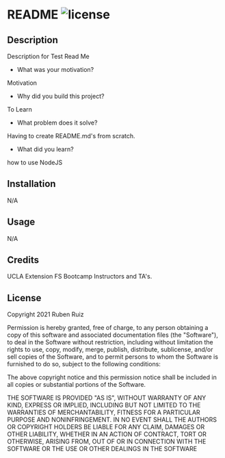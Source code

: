 
# README ![license](https://img.shields.io/badge/license-MIT-green)

## Description

Description for Test Read Me

- What was your motivation?

Motivation

- Why did you build this project? 

To Learn

- What problem does it solve?

Having to create README.md's from scratch.

- What did you learn?

how to use NodeJS

## Installation

N/A

## Usage

N/A

## Credits

UCLA Extension FS Bootcamp Instructors and TA's.

## License

Copyright 2021 Ruben Ruiz 

Permission is hereby granted, free of charge, to any person obtaining a copy of this software and associated documentation files (the "Software"), to deal in the Software without restriction, including without limitation the rights to use, copy, modify, merge, publish, distribute, sublicense, and/or sell copies of the Software, and to permit persons to whom the Software is furnished to do so, subject to the following conditions:  

The above copyright notice and this permission notice shall be included in all copies or substantial portions of the Software. 

THE SOFTWARE IS PROVIDED "AS IS", WITHOUT WARRANTY OF ANY KIND, EXPRESS OR IMPLIED, INCLUDING BUT NOT LIMITED TO THE WARRANTIES OF MERCHANTABILITY, FITNESS FOR A PARTICULAR PURPOSE AND NONINFRINGEMENT. IN NO EVENT SHALL THE AUTHORS OR COPYRIGHT HOLDERS BE LIABLE FOR ANY CLAIM, DAMAGES OR OTHER LIABILITY, WHETHER IN AN ACTION OF CONTRACT, TORT OR OTHERWISE, ARISING FROM, OUT OF OR IN CONNECTION WITH THE SOFTWARE OR THE USE OR OTHER DEALINGS IN THE SOFTWARE

